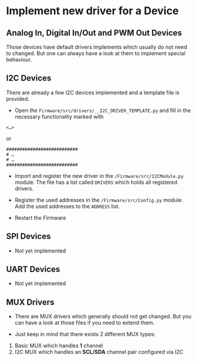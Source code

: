 # Implement new driver for a Device

## Analog In, Digital In/Out and PWM Out Devices

Those devices have default drivers implements which usually do not need to changed. But one can always have a look at them to implement special behaviour.

## I2C Devices

There are already a few I2C devices implemented and a template file is provided.

* Open the `Firmware/src/drivers/__I2C_DRIVER_TEMPLATE.py` and fill in the necessary functionality marked with
```
<…>
```
or
```
###########################
# …
# …
###########################
```
* Import and register the new driver in the `/Firmware/src/I2CModule.py` module. The file has a list called `DRIVERS` which holds all registered drivers.

* Register the used addresses in the `/Firmware/src/Config.py` module. Add the used addresses to the `ADDRESS` list.

* Restart the Firmware

## SPI Devices

* Not yet implemented

## UART Devices

* Not yet implemented

## MUX Drivers

* There are MUX drivers which generally should not get changed. But you can have a look at those files if you need to extend them.

* Just keep in mind that there exists 2 different MUX types:
 1. Basic MUX which handles **1** channel
 2. I2C MUX which handles an **SCL/SDA** channel pair configured via I2C
